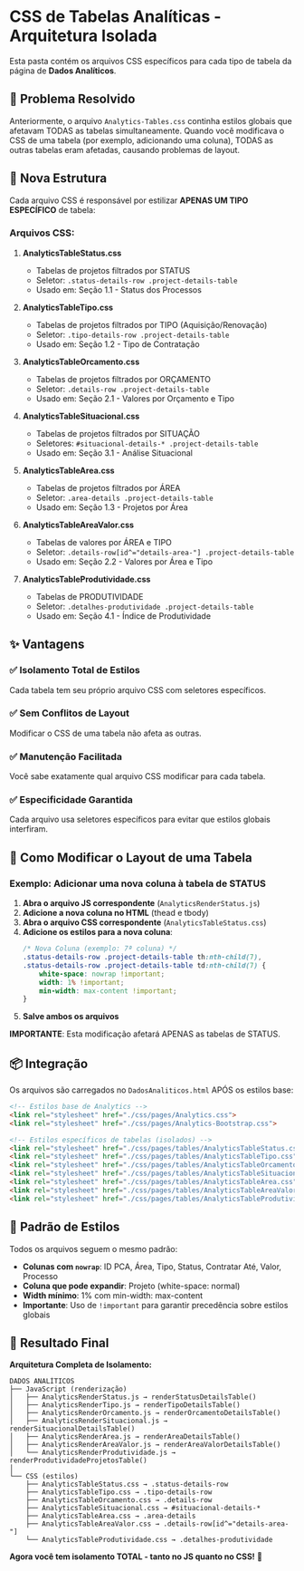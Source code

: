 # CSS de Tabelas Analíticas - Arquitetura Isolada

Esta pasta contém os arquivos CSS específicos para cada tipo de tabela da página de **Dados Analíticos**.

## 🎯 Problema Resolvido

Anteriormente, o arquivo `Analytics-Tables.css` continha estilos globais que afetavam TODAS as tabelas simultaneamente. Quando você modificava o CSS de uma tabela (por exemplo, adicionando uma coluna), TODAS as outras tabelas eram afetadas, causando problemas de layout.

## 📁 Nova Estrutura

Cada arquivo CSS é responsável por estilizar **APENAS UM TIPO ESPECÍFICO** de tabela:

### Arquivos CSS:

1. **AnalyticsTableStatus.css**
   - Tabelas de projetos filtrados por STATUS
   - Seletor: `.status-details-row .project-details-table`
   - Usado em: Seção 1.1 - Status dos Processos

2. **AnalyticsTableTipo.css**
   - Tabelas de projetos filtrados por TIPO (Aquisição/Renovação)
   - Seletor: `.tipo-details-row .project-details-table`
   - Usado em: Seção 1.2 - Tipo de Contratação

3. **AnalyticsTableOrcamento.css**
   - Tabelas de projetos filtrados por ORÇAMENTO
   - Seletor: `.details-row .project-details-table`
   - Usado em: Seção 2.1 - Valores por Orçamento e Tipo

4. **AnalyticsTableSituacional.css**
   - Tabelas de projetos filtrados por SITUAÇÃO
   - Seletores: `#situacional-details-* .project-details-table`
   - Usado em: Seção 3.1 - Análise Situacional

5. **AnalyticsTableArea.css**
   - Tabelas de projetos filtrados por ÁREA
   - Seletor: `.area-details .project-details-table`
   - Usado em: Seção 1.3 - Projetos por Área

6. **AnalyticsTableAreaValor.css**
   - Tabelas de valores por ÁREA e TIPO
   - Seletor: `.details-row[id^="details-area-"] .project-details-table`
   - Usado em: Seção 2.2 - Valores por Área e Tipo

7. **AnalyticsTableProdutividade.css**
   - Tabelas de PRODUTIVIDADE
   - Seletor: `.detalhes-produtividade .project-details-table`
   - Usado em: Seção 4.1 - Índice de Produtividade

## ✨ Vantagens

### ✅ Isolamento Total de Estilos
Cada tabela tem seu próprio arquivo CSS com seletores específicos.

### ✅ Sem Conflitos de Layout
Modificar o CSS de uma tabela não afeta as outras.

### ✅ Manutenção Facilitada
Você sabe exatamente qual arquivo CSS modificar para cada tabela.

### ✅ Especificidade Garantida
Cada arquivo usa seletores específicos para evitar que estilos globais interfiram.

## 🔧 Como Modificar o Layout de uma Tabela

### Exemplo: Adicionar uma nova coluna à tabela de STATUS

1. **Abra o arquivo JS correspondente** (`AnalyticsRenderStatus.js`)
2. **Adicione a nova coluna no HTML** (thead e tbody)
3. **Abra o arquivo CSS correspondente** (`AnalyticsTableStatus.css`)
4. **Adicione os estilos para a nova coluna**:
   ```css
   /* Nova Coluna (exemplo: 7ª coluna) */
   .status-details-row .project-details-table th:nth-child(7),
   .status-details-row .project-details-table td:nth-child(7) {
       white-space: nowrap !important;
       width: 1% !important;
       min-width: max-content !important;
   }
   ```
5. **Salve ambos os arquivos**

**IMPORTANTE**: Esta modificação afetará APENAS as tabelas de STATUS.

## 📦 Integração

Os arquivos são carregados no `DadosAnaliticos.html` APÓS os estilos base:

```html
<!-- Estilos base de Analytics -->
<link rel="stylesheet" href="./css/pages/Analytics.css">
<link rel="stylesheet" href="./css/pages/Analytics-Bootstrap.css">

<!-- Estilos específicos de tabelas (isolados) -->
<link rel="stylesheet" href="./css/pages/tables/AnalyticsTableStatus.css">
<link rel="stylesheet" href="./css/pages/tables/AnalyticsTableTipo.css">
<link rel="stylesheet" href="./css/pages/tables/AnalyticsTableOrcamento.css">
<link rel="stylesheet" href="./css/pages/tables/AnalyticsTableSituacional.css">
<link rel="stylesheet" href="./css/pages/tables/AnalyticsTableArea.css">
<link rel="stylesheet" href="./css/pages/tables/AnalyticsTableAreaValor.css">
<link rel="stylesheet" href="./css/pages/tables/AnalyticsTableProdutividade.css">
```

## 🎨 Padrão de Estilos

Todos os arquivos seguem o mesmo padrão:

- **Colunas com `nowrap`**: ID PCA, Área, Tipo, Status, Contratar Até, Valor, Processo
- **Coluna que pode expandir**: Projeto (white-space: normal)
- **Width mínimo**: 1% com min-width: max-content
- **Importante**: Uso de `!important` para garantir precedência sobre estilos globais

## 🚀 Resultado Final

**Arquitetura Completa de Isolamento:**

```
DADOS ANALÍTICOS
├── JavaScript (renderização)
│   ├── AnalyticsRenderStatus.js → renderStatusDetailsTable()
│   ├── AnalyticsRenderTipo.js → renderTipoDetailsTable()
│   ├── AnalyticsRenderOrcamento.js → renderOrcamentoDetailsTable()
│   ├── AnalyticsRenderSituacional.js → renderSituacionalDetailsTable()
│   ├── AnalyticsRenderArea.js → renderAreaDetailsTable()
│   ├── AnalyticsRenderAreaValor.js → renderAreaValorDetailsTable()
│   └── AnalyticsRenderProdutividade.js → renderProdutividadeProjetosTable()
│
└── CSS (estilos)
    ├── AnalyticsTableStatus.css → .status-details-row
    ├── AnalyticsTableTipo.css → .tipo-details-row
    ├── AnalyticsTableOrcamento.css → .details-row
    ├── AnalyticsTableSituacional.css → #situacional-details-*
    ├── AnalyticsTableArea.css → .area-details
    ├── AnalyticsTableAreaValor.css → .details-row[id^="details-area-"]
    └── AnalyticsTableProdutividade.css → .detalhes-produtividade
```

**Agora você tem isolamento TOTAL - tanto no JS quanto no CSS!** 🎉
